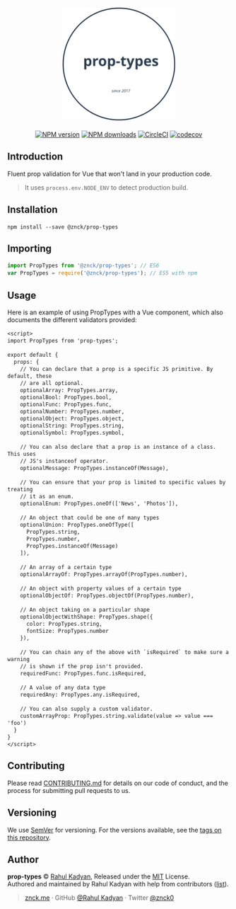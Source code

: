 
<div class="text-xs-center" align="center" style="margin: 20px">
  <img src="./docs/logo.svg" height="255" alt="">
</div>

<div class="text-xs-center" align="center">

<!-- [![vue2](https://img.shields.io/badge/vue-2.x-brightgreen.svg)](https://vuejs.org/) -->
[![NPM version](https://img.shields.io/npm/v/@znck/prop-types.svg?style=flat)](https://npmjs.com/package/@znck/prop-types)
[![NPM downloads](https://img.shields.io/npm/dm/@znck/prop-types.svg?style=flat)](https://npmjs.com/package/@znck/prop-types)
[![CircleCI](https://circleci.com/gh/znck/prop-types/tree/master.svg?style=shield)](https://circleci.com/gh/znck/prop-types-temp/tree/master)
[![codecov](https://codecov.io/gh/znck/prop-types/branch/master/graph/badge.svg)](https://codecov.io/gh/znck/prop-types)

</div>

## Introduction

Fluent prop validation for Vue that won't land in your production code.

> It uses `process.env.NODE_ENV` to detect production build.

## Installation

```shell
npm install --save @znck/prop-types
```

## Importing

```js
import PropTypes from '@znck/prop-types'; // ES6
var PropTypes = require('@znck/prop-types'); // ES5 with npm
```

## Usage

Here is an example of using PropTypes with a Vue component, which also
documents the different validators provided:

<!-- Example borrowed from facebook/prop-types -->

```vue
<script>
import PropTypes from 'prop-types';

export default {
  props: {
    // You can declare that a prop is a specific JS primitive. By default, these
    // are all optional.
    optionalArray: PropTypes.array,
    optionalBool: PropTypes.bool,
    optionalFunc: PropTypes.func,
    optionalNumber: PropTypes.number,
    optionalObject: PropTypes.object,
    optionalString: PropTypes.string,
    optionalSymbol: PropTypes.symbol,

    // You can also declare that a prop is an instance of a class. This uses
    // JS's instanceof operator.
    optionalMessage: PropTypes.instanceOf(Message),

    // You can ensure that your prop is limited to specific values by treating
    // it as an enum.
    optionalEnum: PropTypes.oneOf(['News', 'Photos']),

    // An object that could be one of many types
    optionalUnion: PropTypes.oneOfType([
      PropTypes.string,
      PropTypes.number,
      PropTypes.instanceOf(Message)
    ]),

    // An array of a certain type
    optionalArrayOf: PropTypes.arrayOf(PropTypes.number),

    // An object with property values of a certain type
    optionalObjectOf: PropTypes.objectOf(PropTypes.number),

    // An object taking on a particular shape
    optionalObjectWithShape: PropTypes.shape({
      color: PropTypes.string,
      fontSize: PropTypes.number
    }),

    // You can chain any of the above with `isRequired` to make sure a warning
    // is shown if the prop isn't provided.
    requiredFunc: PropTypes.func.isRequired,

    // A value of any data type
    requiredAny: PropTypes.any.isRequired,

    // You can also supply a custom validator.
    customArrayProp: PropTypes.string.validate(value => value === 'foo')
  }
}
</script>
```

## Contributing

Please read [CONTRIBUTING.md](CONTRIBUTING.md) for details on our code of conduct, and the process for submitting pull requests to us.

## Versioning

We use [SemVer](http://semver.org/) for versioning. For the versions available, see the [tags on this repository](https://github.com/znck/prop-types/releases).

## Author

**prop-types** © [Rahul Kadyan](https://github.com/znck), Released under the [MIT](./LICENSE) License.<br>
Authored and maintained by Rahul Kadyan with help from contributors ([list](https://github.com/znck/prop-types-temp/contributors)).

> [znck.me](https://znck.me) · GitHub [@Rahul Kadyan](https://github.com/znck) · Twitter [@znck0](https://twitter.com/@znck0)
